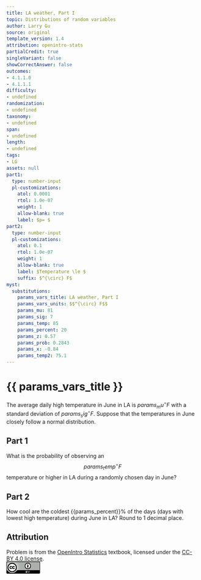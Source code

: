 ```yaml
---
title: LA weather, Part I
topic: Distributions of random variables
author: Larry Gu
source: original
template_version: 1.4
attribution: openintro-stats
partialCredit: true
singleVariant: false
showCorrectAnswer: false
outcomes:
- 4.1.1.0
- 4.1.1.1
difficulty:
- undefined
randomization:
- undefined
taxonomy:
- undefined
span:
- undefined
length:
- undefined
tags:
- LG
assets: null
part1:
  type: number-input
  pl-customizations:
    atol: 0.0001
    rtol: 1.0e-07
    weight: 1
    allow-blank: true
    label: $p= $
part2:
  type: number-input
  pl-customizations:
    atol: 0.1
    rtol: 1.0e-07
    weight: 1
    allow-blank: true
    label: $Temperature \le $
    suffix: $^{\circ} F$
myst:
  substitutions:
    params_vars_title: LA weather, Part I
    params_vars_units: $$^{\circ} F$$
    params_mu: 81
    params_sig: 7
    params_temp: 85
    params_percent: 20
    params_z: 0.57
    params_prob: 0.2843
    params_x: -0.84
    params_temp2: 75.1
---
```

# {{ params_vars_title }}
The average daily high temperature in June in LA is  ${{ params_mu }} ^{\circ} F$ with a standard deviation of ${{params_sig}} ^{\circ} F$. Suppose that the temperatures in June closely follow a normal distribution.

## Part 1

What is the probability of observing an $${{params_temp}} ^{\circ} F$$ temperature or higher in LA during a randomly chosen day in June?

## Part 2

How cool are the coldest {{params_percent}}%  of the days (days with lowest high temperature) during June in LA? Round to 1 decimal place.

## Attribution

Problem is from the [OpenIntro Statistics](https://openintro.org/book/os/) textbook, licensed under the [CC-BY 4.0 license](https://creativecommons.org/licenses/by/4.0/).<br>![Image representing the Creative Commons 4.0 BY license.](https://raw.githubusercontent.com/firasm/bits/master/by.png)